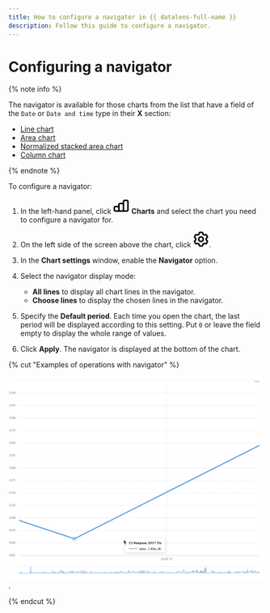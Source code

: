 ```yaml
---
title: How to configure a navigator in {{ datalens-full-name }}
description: Follow this guide to configure a navigator.
---
```


# Configuring a navigator

{% note info %}

The navigator is available for those charts from the list that have a field of the `Date` or `Date and time` type in their **X** section:

* [Line chart](../../visualization-ref/line-chart.md)
* [Area chart](../../visualization-ref/area-chart.md)
* [Normalized stacked area chart](../../visualization-ref/normalized-area-chart.md)
* [Column chart](../../visualization-ref/column-chart.md)

{% endnote %}

To configure a navigator:


1. In the left-hand panel, click ![image](../../../_assets/console-icons/chart-column.svg) **Charts** and select the chart you need to configure a navigator for.
1. On the left side of the screen above the chart, click ![image](../../../_assets/console-icons/gear.svg).
1. In the **Chart settings** window, enable the **Navigator** option.
1. Select the navigator display mode:

   * **All lines** to display all chart lines in the navigator.
   * **Choose lines** to display the chosen lines in the navigator.

1. Specify the **Default period**. Each time you open the chart, the last period will be displayed according to this setting. Put `0` or leave the field empty to display the whole range of values.
1. Click **Apply**. The navigator is displayed at the bottom of the chart.

{% cut "Examples of operations with navigator" %}

   ![image](../../../_assets/datalens/chart-settings/02-navigator.gif).

{% endcut %}


